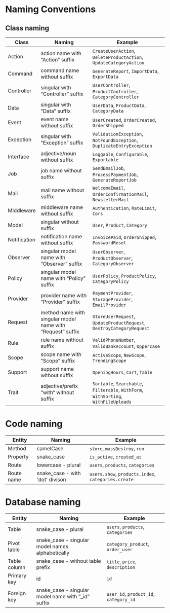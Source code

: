 # Naming Conventions

## Class naming

| Class        | Naming                                                     | Example                                                                              |
| ------------ | ---------------------------------------------------------- | ------------------------------------------------------------------------------------ |
| Action       | action name with “Action” suffix                           | `CreateUserAction`, `DeleteProductAction`, `UpdateCategoryAction`                    |
| Command      | command name without suffix                                | `GenerateReport`, `ImportData`, `ExportData`                                         |
| Controller   | singular with “Controller” suffix                          | `UserController`, `ProductController`, `CategoryController`                          |
| Data         | singular with “Data” suffix                                | `UserData`, `ProductData`, `CategoryData`                                            |
| Event        | event name without suffix                                  | `UserCreated`, `OrderCreated`, `OrderShipped`                                        |
| Exception    | singular with “Exception” suffix                           | `ValidationException`, `NotFoundException`, `DuplicateEntryException`                |
| Interface    | adjective/noun without suffix                              | `Loggable`, `Configurable`, `Exportable`                                             |
| Job          | job name without suffix                                    | `SendEmailJob`, `ProcessPaymentJob`, `GenerateReportJob`                             |
| Mail         | mail name without suffix                                   | `WelcomeEmail`, `OrderConfirmationMail`, `NewsletterMail`                            |
| Middleware   | middleware name without suffix                             | `Authentication`, `RateLimit`, `Cors`                                                |
| Model        | singular without suffix                                    | `User`, `Product`, `Category`                                                        |
| Notification | notification name without suffix                           | `InvoicePaid`, `OrderShipped`, `PasswordReset`                                       |
| Observer     | singular model name with “Observer” suffix                 | `UserObserver`, `ProductObserver`, `CategoryObserver`                                |
| Policy       | singular model name with “Policy” suffix                   | `UserPolicy`, `ProductPolicy`, `CategoryPolicy`                                      |
| Provider     | provider name with “Provider” suffix                       | `PaymentProvider`, `StorageProvider`, `EmailProvider`                                |
| Request      | method name with singular model name with “Request” suffix | `StoreUserRequest`, `UpdateProductRequest`, `DestroyCategoryRequest`                 |
| Rule         | rule name without suffix                                   | `ValidPhoneNumber`, `ValidBankAccount`, `Uppercase`                                  |
| Scope        | scope name with “Scope” suffix                             | `ActiveScope`, `NewScope`, `TrendingScope`                                           |
| Support      | support name without suffix                                | `OpeningHours`, `Cart`, `Table`                                                      |
| Trait        | adjective/prefix “with“ without suffix                     | `Sortable`, `Searchable`, `Filterable`, `WithForm`, `WithSorting`, `WithFileUploads` |

# Code naming

| Entity     | Naming                          | Example                                             |
| ---------- | ------------------------------- | --------------------------------------------------- |
| Method     | camelCase                       | `store`, `massDestroy`, `run`                       |
| Property   | snake_case                      | `is_active`, `created_at`                           |
| Route      | lowercase - plural              | `users`, `products`, `categories`                   |
| Route name | snake_case - with 'dot' divison | `users.show`, `products.index`, `categories.create` |

# Database naming

| Entity       | Naming                                              | Example                                |
| ------------ | --------------------------------------------------- | -------------------------------------- |
| Table        | snake_case - plural                                 | `users`, `products`, `categories`      |
| Pivot table  | snake_case - singular model names alphabetically    | `category_product`, `order_user`       |
| Table column | snake_case - without table prefix                   | `title`, `price`, `description`        |
| Primary key  | id                                                  | `id`                                   |
| Foreign key  | snake_case - singular model name with “\_id” suffix | `user_id`, `product_id`, `category_id` |
